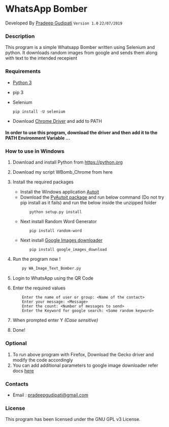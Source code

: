 # WhatsApp Bomber
Developed By [Pradeep Gudipati](https://github.com/pradeepgudipati)
 ``` Version 1.0 ```
 ``` 22/07/2019 ```

### Description
This program is a simple Whatsapp Bomber written using Selenium and python. It downloads random images from google and sends them along with text to the intended recepient 


### Requirements
* [Python 3](https://www.python.org/downloads/)
* pip 3

* Selenium 
    ```
    pip install -U selenium
    ```

* Download [Chrome Driver](http://chromedriver.chromium.org/downloads) and add to PATH

#### In order to use this program, download the driver and then add it to the PATH Environment Variable ...

### How to use in Windows
1. Download and install Python from https://python.org
2. Download my script WBomb_Chrome from here 
3. Install the required packages 
    * Install the Windows application [Autoit](https://www.autoitscript.com/site/autoit/downloads/) 
    * Download the [PyAutoit package](https://pypi.org/project/PyAutoIt/) and run below command (Do not try pip install as it fails) and run the below inside the unzipped folder
        ``` 
            python setup.py install
        ```     
    * Next install Random Word Generator 
        ```
            pip install random-word
        ```
    * Next install [Google Images downloader](https://google-images-download.readthedocs.io/en/latest/installation.html)
        ```
            pip install google_images_download
        ```

4. Run the program now ! 
    ```python
        py WA_Image_Text_Bomber.py
    ```
5. Login to WhatsApp using the QR Code
6. Enter the required values 
    ```
        Enter the name of user or group: <Name of the contact>
        Enter your message: <Message>
        Enter the count: <Number of messages to send>
        Enter the Keyword for google search: <Some random keyword>
    ```
7. When prompted enter Y *(Case sensitive)*
8. Done!

### Optional 
1. To run above program with Firefox, Download the Gecko driver and modify the code accordingly 
2. You can add additional parameters to google image downloader refer docs [here ](https://google-images-download.readthedocs.io/en/latest/arguments.html)


### Contacts
* Email : pradeepgudipati@gmail.com

### License
This program has been licensed under the GNU GPL v3 License.
